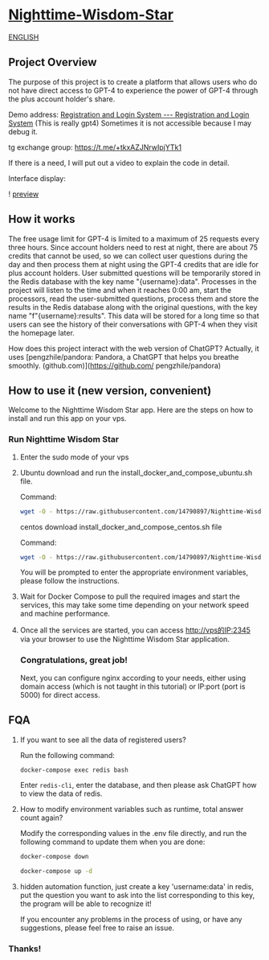 # [Nighttime-Wisdom-Star](https://github.com/14790897/Nighttime-Wisdom-Star)

[ENGLISH](README_EN.md)


## Project Overview

The purpose of this project is to create a platform that allows users who do not have direct access to GPT-4 to experience the power of GPT-4 through the plus account holder's share.

Demo address: [Registration and Login System --- Registration and Login System](https://share.liuweiqing.top/) (This is really gpt4) Sometimes it is not accessible because I may debug it.

tg exchange group: https://t.me/+tkxAZJNrwIpjYTk1

If there is a need, I will put out a video to explain the code in detail.

Interface display:

! [preview](/asset/preview.jpg)

## How it works

The free usage limit for GPT-4 is limited to a maximum of 25 requests every three hours. Since account holders need to rest at night, there are about 75 credits that cannot be used, so we can collect user questions during the day and then process them at night using the GPT-4 credits that are idle for plus account holders. User submitted questions will be temporarily stored in the Redis database with the key name "{username}:data". Processes in the project will listen to the time and when it reaches 0:00 am, start the processors, read the user-submitted questions, process them and store the results in the Redis database along with the original questions, with the key name "f"{username}:results". This data will be stored for a long time so that users can see the history of their conversations with GPT-4 when they visit the homepage later.

How does this project interact with the web version of ChatGPT? Actually, it uses [pengzhile/pandora: Pandora, a ChatGPT that helps you breathe smoothly. (github.com)](https://github.com/ pengzhile/pandora)

## How to use it (new version, convenient)

Welcome to the Nighttime Wisdom Star app. Here are the steps on how to install and run this app on your vps.

### Run Nighttime Wisdom Star

1. Enter the sudo mode of your vps

2. Ubuntu download and run the install_docker_and_compose_ubuntu.sh file.

   Command:

   ```bash
   wget -O - https://raw.githubusercontent.com/14790897/Nighttime-Wisdom-Star/new-branch/install_docker_and_compose_ubuntu.sh | bash
   ```

   centos download install_docker_and_compose_centos.sh file

   Command:

   ```bash
   wget -O - https://raw.githubusercontent.com/14790897/Nighttime-Wisdom-Star/new-branch/install_docker_and_compose_centos.sh | bash
   ```
   You will be prompted to enter the appropriate environment variables, please follow the instructions.

3. Wait for Docker Compose to pull the required images and start the services, this may take some time depending on your network speed and machine performance.

4. Once all the services are started, you can access [http://vps的IP:2345](http://vps的IP:2345) via your browser to use the Nighttime Wisdom Star application.

   ### Congratulations, great job!

   Next, you can configure nginx according to your needs, either using domain access (which is not taught in this tutorial) or IP:port (port is 5000) for direct access.

## FQA

1. If you want to see all the data of registered users?

   Run the following command:

   ```bash
   docker-compose exec redis bash
   ```

   Enter ``redis-cli``, enter the database, and then please ask ChatGPT how to view the data of redis.

2. How to modify environment variables such as runtime, total answer count again?

   Modify the corresponding values in the .env file directly, and run the following command to update them when you are done:

   ```bash
   docker-compose down
   ```

   ```bash
   docker-compose up -d
   ```
3. hidden automation function, just create a key 'username:data' in redis, put the question you want to ask into the list corresponding to this key, the program will be able to recognize it!

   If you encounter any problems in the process of using, or have any suggestions, please feel free to raise an issue.

### Thanks!